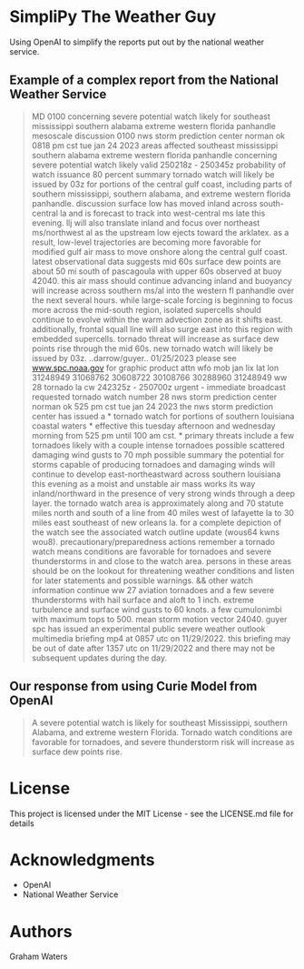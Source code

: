 # SimpliPy The Weather Guy
Using OpenAI to simplify the reports put out by the national weather service.


## Example of a complex report from the National Weather Service


> MD 0100 concerning severe potential watch likely for southeast mississippi southern alabama extreme western florida panhandle mesoscale discussion 0100 nws storm prediction center norman ok 0818 pm cst tue jan 24 2023 areas affected southeast mississippi southern alabama extreme western florida panhandle concerning severe potential watch likely valid 250218z - 250345z probability of watch issuance 80 percent summary tornado watch will likely be issued by 03z for portions of the central gulf coast, including parts of southern mississippi, southern alabama, and extreme western florida panhandle. discussion surface low has moved inland across south-central la and is forecast to track into west-central ms late this evening. llj will also translate inland and focus over northeast ms/northwest al as the upstream low ejects toward the arklatex. as a result, low-level trajectories are becoming more favorable for modified gulf air mass to move onshore along the central gulf coast. latest observational data suggests mid 60s surface dew points are about 50 mi south of pascagoula with upper 60s observed at buoy 42040. this air mass should continue advancing inland and buoyancy will increase across southern ms/al into the western fl panhandle over the next several hours. while large-scale forcing is beginning to focus more across the mid-south region, isolated supercells should continue to evolve within the warm advection zone as it shifts east. additionally, frontal squall line will also surge east into this region with embedded supercells. tornado threat will increase as surface dew points rise through the mid 60s. new tornado watch will likely be issued by 03z. ..darrow/guyer.. 01/25/2023 please see www.spc.noaa.gov for graphic product attn wfo mob jan lix lat lon 31248949 31068762 30608722 30108766 30288960 31248949 ww 28 tornado la cw 242325z - 250700z urgent - immediate broadcast requested tornado watch number 28 nws storm prediction center norman ok 525 pm cst tue jan 24 2023 the nws storm prediction center has issued a * tornado watch for portions of southern louisiana coastal waters * effective this tuesday afternoon and wednesday morning from 525 pm until 100 am cst. * primary threats include a few tornadoes likely with a couple intense tornadoes possible scattered damaging wind gusts to 70 mph possible summary the potential for storms capable of producing tornadoes and damaging winds will continue to develop east-northeastward across southern louisiana this evening as a moist and unstable air mass works its way inland/northward in the presence of very strong winds through a deep layer. the tornado watch area is approximately along and 70 statute miles north and south of a line from 40 miles west of lafayette la to 30 miles east southeast of new orleans la. for a complete depiction of the watch see the associated watch outline update (wous64 kwns wou8). precautionary/preparedness actions remember a tornado watch means conditions are favorable for tornadoes and severe thunderstorms in and close to the watch area. persons in these areas should be on the lookout for threatening weather conditions and listen for later statements and possible warnings. && other watch information continue ww 27 aviation tornadoes and a few severe thunderstorms with hail surface and aloft to 1 inch. extreme turbulence and surface wind gusts to 60 knots. a few cumulonimbi with maximum tops to 500. mean storm motion vector 24040. guyer spc has issued an experimental public severe weather outlook multimedia briefing mp4 at 0857 utc on 11/29/2022. this briefing may be out of date after 1357 utc on 11/29/2022 and there may not be subsequent updates during the day.


## Our response from using Curie Model from OpenAI

> A severe potential watch is likely for southeast Mississippi, southern Alabama, and extreme western Florida. Tornado watch conditions are favorable for tornadoes, and severe thunderstorm risk will increase as surface dew points rise.


# License
This project is licensed under the MIT License - see the LICENSE.md file for details

# Acknowledgments
* OpenAI
* National Weather Service

# Authors
Graham Waters
